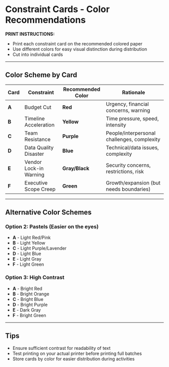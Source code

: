# Constraint Cards - Color Recommendations

**PRINT INSTRUCTIONS:**
- Print each constraint card on the recommended colored paper
- Use different colors for easy visual distinction during distribution
- Cut into individual cards

---

## Color Scheme by Card

| Card | Constraint | Recommended Color | Rationale |
|------|-----------|-------------------|-----------|
| **A** | Budget Cut | **Red** | Urgency, financial concerns, warning |
| **B** | Timeline Acceleration | **Yellow** | Time pressure, speed, intensity |
| **C** | Team Resistance | **Purple** | People/interpersonal challenges, complexity |
| **D** | Data Quality Disaster | **Blue** | Technical/data issues, complexity |
| **E** | Vendor Lock-in Warning | **Gray/Black** | Security concerns, restrictions, risk |
| **F** | Executive Scope Creep | **Green** | Growth/expansion (but needs boundaries) |

---

## Alternative Color Schemes

### Option 2: Pastels (Easier on the eyes)
- **A** - Light Red/Pink
- **B** - Light Yellow
- **C** - Light Purple/Lavender
- **D** - Light Blue
- **E** - Light Gray
- **F** - Light Green

### Option 3: High Contrast
- **A** - Bright Red
- **B** - Bright Orange
- **C** - Bright Blue
- **D** - Bright Purple
- **E** - Dark Gray
- **F** - Bright Green

---

## Tips
- Ensure sufficient contrast for readability of text
- Test printing on your actual printer before printing full batches
- Store cards by color for easier distribution during activities
